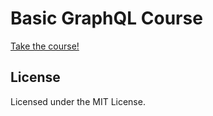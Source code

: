 # Basic GraphQL Course

[Take the course!](https://platzi.com/cursos/graphql)

## License

Licensed under the MIT License.

